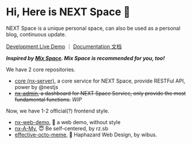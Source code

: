# Hi, Here is NEXT Space 👋

NEXT Space is a unique personal space, can also be used as a personal blog, continuous update.

[Development Live Demo](https://iucky.cn/) ｜ [Documentation 文档](https://nx-docs.iucky.cn/)

***Inspired by [Mix Space](https://github.com/mx-space/). Mix Space is recommended for you, too!***

We have 2 core repositories.

- [core (nx-server)](https://github.com/nx-space/nx-server), a core service for NEXT Space, provide RESTFul API, power by @nestjs
- ~~[nx-admin](https://github.com/nx-space/nx-admin), a dashboard for NEXT Space Service, only provide the most fundamental functions.~~ *WIP*

Now, we have 1-2 official(?) frontend style.

- [nx-web-demo](https://github.com/nx-space/GS-web-demo), 🤯 a web demo, without style
- [nx-A-My](https://github.com/nx-space/nx-A-My), 😇 Be self-centered, by rz.sb
- [effective-octo-meme](https://github.com/nx-space/effective-octo-meme), 🥸 Haphazard Web Design, by wibus.
